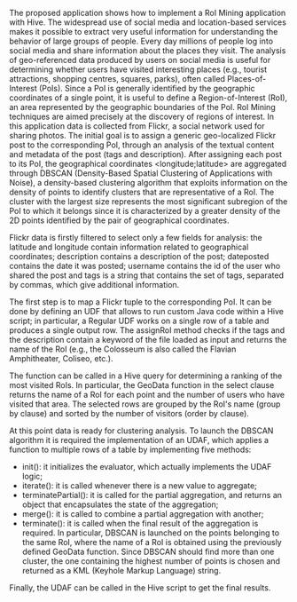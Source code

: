 The proposed application shows how to implement a RoI Mining application with
Hive. The widespread use of social media and location-based services makes it possible 
to extract very useful information for understanding the behavior of large
groups of people. Every day millions of people log into social media and share information
about the places they visit. The analysis of geo-referenced data produced
by users on social media is useful for determining whether users have visited interesting
places (e.g., tourist attractions, shopping centres, squares, parks), often
called Places-of-Interest (PoIs). Since a PoI is generally identified by the geographic
coordinates of a single point, it is useful to define a Region-of-Interest (RoI), an
area represented by the geographic boundaries of the PoI. RoI Mining techniques
are aimed precisely at the discovery of regions of interest.
In this application data is collected from Flickr, a social network used for sharing photos.
The initial goal is to assign a generic geo-localized Flickr post to the
corresponding PoI, through an analysis of the textual content and metadata of the
post (tags and description). After assigning each post to its PoI, the geographical
coordinates <longitude;latitude> are aggregated through DBSCAN (Density-Based Spatial Clustering of
Applications with Noise), a density-based clustering algorithm
that exploits information on the density of points to identify clusters that are representative
of a RoI. The cluster with the largest size represents the most significant
subregion of the PoI to which it belongs since it is characterized by a greater density
of the 2D points identified by the pair of geographical coordinates. 

Flickr data is firstly filtered to select only a few fields for analysis: the latitude
and longitude contain information related to geographical coordinates; description
contains a description of the post; dateposted contains the date it was posted; username 
contains the id of the user who shared the post and tags is a string that
contains the set of tags, separated by commas, which give additional information.

The first step is to map a Flickr tuple to the corresponding PoI. It can be done
by defining an UDF that allows to run custom Java code within a Hive script;
in particular, a Regular UDF works on a single row of a table and produces a
single output row. The assignRoI method checks if the tags and the
description contain a keyword of the file loaded as input and returns the name of
the RoI (e.g., the Colosseum is also called the Flavian Amphitheater, Coliseo, etc.).

The function can be called in a Hive query for determining
a ranking of the most visited RoIs. In particular, the GeoData function in the select
clause returns the name of a RoI for each point and the number of users who have
visited that area. The selected rows are grouped by the RoI's name (group by clause)
and sorted by the number of visitors (order by clause).

At this point data is ready for clustering analysis. To launch the DBSCAN algorithm
it is required the implementation of an UDAF, which applies a function to
multiple rows of a table by implementing five methods:
- init(): it initializes the evaluator, which actually implements the UDAF logic;
- iterate(): it is called whenever there is a new value to aggregate;
- terminatePartial(): it is called for the partial aggregation, and returns an
object that encapsulates the state of the aggregation;
- merge(): it is called to combine a partial aggregation with another;
- terminate(): it is called when the final result of the aggregation is required.
In particular, DBSCAN is launched on the points belonging to the same RoI,
where the name of a RoI is obtained using the previously defined GeoData function.
Since DBSCAN should find more than one cluster, the one
containing the highest number of points is chosen and returned as a KML (Keyhole
Markup Language) string.

Finally, the UDAF can be called in the Hive script to get the final results.
